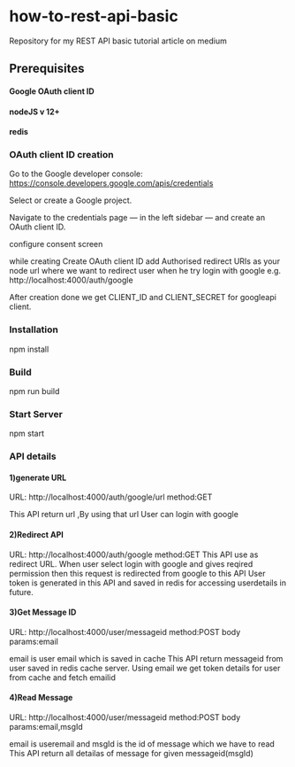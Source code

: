 # how-to-rest-api-basic
Repository for my REST API basic tutorial article on medium
## Prerequisites

#### Google OAuth client ID
#### nodeJS v 12+
#### redis

### OAuth client ID creation

Go to the Google developer console: https://console.developers.google.com/apis/credentials

Select or create a Google project.

Navigate to the credentials page — in the left sidebar — and create an OAuth client ID.

configure consent screen

while creating Create OAuth client ID add Authorised redirect URIs as your node url where we want to redirect user when he try login with google e.g. http://localhost:4000/auth/google

After creation done we get CLIENT_ID and CLIENT_SECRET for googleapi client.


### Installation
npm install

### Build
npm run build

### Start Server
npm start

### API details

#### 1)generate URL
URL: http://localhost:4000/auth/google/url
method:GET

This API return url ,By using that url User can login with google

#### 2)Redirect API
URL: http://localhost:4000/auth/google
method:GET
This API use as redirect URL. When user select login with google and gives reqired permission then this request is redirected from google to this API
User token is generated in this API and saved in redis for accessing userdetails in future.

#### 3)Get Message ID
URL: http://localhost:4000/user/messageid
method:POST
body params:email

email is user email which is saved in cache
This API return messageid from user saved in redis cache server.
Using email we get token details for user from cache and fetch emailid

#### 4)Read Message
URL: http://localhost:4000/user/messageid
method:POST
body params:email,msgId

email is useremail and msgId is the id of message which we have to read
This API return all detailas of message for given messageid(msgId)
